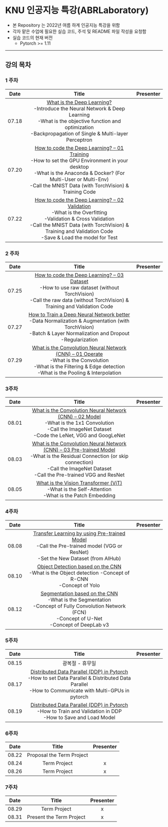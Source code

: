 # KNU 인공지능 특강(ABRLaboratory)
- 본 Repository 는 2022년 여름 하계 인공지능 특강을 위함
- 각자 맡은 수업에 필요한 실습 코드, 주석 및 README 파일 작성을 요청함
- 실습 코드의 현재 버전
  - Pytorch >= 1.11

---
## 강의 목차
### 1 주차
| Date  |                                                                                                                 Title                                                                                                                  | Presenter |
|:-----:|:--------------------------------------------------------------------------------------------------------------------------------------------------------------------------------------------------------------------------------------:|:---------:|
| 07.18 |                   [What is the Deep Learning?]()  <br/>-Introduce the Neural Network & Deep Learning <br/>-What is the objective function and optimization <br/>-Backpropagation of Single & Multi-layer Perceptron                    |           |
| 07.20 | [How to code the Deep Learning? – 01 Training]() <br/>-How to set the GPU Environment in your desktop <br/>-What is the Anaconda & Docker? (For Multi-User or Multi-Env) <br/>-Call the MNIST Data (with TorchVision) & Training Code  |           |
| 07.22 | [How to code the Deep Learning? – 02 Validation]() <br/>-What is the Overfitting <br/>-Validation & Cross Validation <br/>-Call the MNIST Data (with TorchVision) & Training and Validation Code  <br/>-Save & Load the model for Test |           |

### 2 주차
| Date  |                                                                                       Title                                                                                        | Presenter |
|:-----:|:----------------------------------------------------------------------------------------------------------------------------------------------------------------------------------:|:---------:|
| 07.25 |  [How to code the Deep Learning? – 03 Dataset]() <br/>-How to use raw dataset (without TorchVision)  <br/>-Call the raw data (without TorchVision) & Training and Validation Code  |           |
| 07.27 |    [How to Train a Deep Neural Network better]() <br/>-Data Normalization & Augmentation (with TorchVision) <br/>-Batch & Layer Normalization and Dropout <br/>-Regularization     |           |
| 07.29 | [What is the Convolution Neural Network (CNN) – 01 Operate]() <br/>-What is the Convolution <br/>-What is the Filtering & Edge detection <br/>-What is the Pooling & Interpolation |           |

### 3주차
| Date  |                                                                                                    Title                                                                                                     | Presenter |
|:-----:|:------------------------------------------------------------------------------------------------------------------------------------------------------------------------------------------------------------:|:---------:|
| 08.01 |                    [What is the Convolution Neural Network (CNN) – 02 Model]() <br/>-What is the 1x1 Convolution <br/>-Call the ImageNet Dataset <br/>-Code the LeNet, VGG and GoogLeNet                     |           |
| 08.03 | [What is the Convolution Neural Network (CNN) – 03 Pre-trained Model]() <br/>-What is the Residual Connection (or skip connection) <br/>-Call the ImageNet Dataset <br/>-Call the Pre-trained VGG and ResNet |           |
| 08.05 |                                                 [What is the Vision Transformer (ViT)]() <br/>-What is the Self-Attention <br/>-What is the Patch Embedding                                                  |           |

### 4주차
| Date  |                                                                                Title                                                                                 | Presenter |
|:-----:|:--------------------------------------------------------------------------------------------------------------------------------------------------------------------:|:---------:|
| 08.08 |               [Transfer Learning by using Pre-trained Model]() <br/>-Call the Pre-trained model (VGG or ResNet) <br/>-Set the New Dataset (from AIHub)               |           |
| 08.10 |                           [Object Detection based on the CNN]() <br/>-What is the Object detection -Concept of R-CNN <br/>-Concept of Yolo                           |           |
| 08.12 | [Segmentation based on the CNN]() <br/>-What is the Segmentation <br/>-Concept of Fully Convolution Network (FCN) <br/>-Concept of U-Net <br/>-Concept of DeepLab v3 |           |

### 5주차
| Date  |                                                                             Title                                                                             | Presenter |
|:-----:|:-------------------------------------------------------------------------------------------------------------------------------------------------------------:|:---------:|
| 08.15 |                                                                           광복절 - 휴무일                                                                           |           |
| 08.17 | [Distributed Data Parallel (DDP) in Pytorch]() <br/>-How to set Data Parallel & Distributed Data Parallel <br/>-How to Communicate with Multi-GPUs in pytorch |           |
| 08.19 |                   [Distributed Data Parallel (DDP) in Pytorch]() <br/>-How to Train and Validation in DDP <br/>-How to Save and Load Model                    |           |

### 6주차
|  Date  |           Title           | Presenter |
|:------:|:-------------------------:|:---------:|
| 08.22  | Proposal the Term Project |           |
| 08.24  |       Term Project        |     x     |
| 08.26  |       Term Project        |     x     |

### 7주차
| Date  |           Title           | Presenter |
|:-----:|:-------------------------:|:---------:|
| 08.29 |       Term Project        |     x     |
| 08.31 | Present the Term Project  |     x     |

